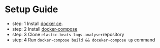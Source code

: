 # Setup Guide

+ step: 1 Install [docker ce](https://docs.docker.com/engine/installation/linux/docker-ce/ubuntu/). 
+ step: 2 Install [docker-compose](https://docs.docker.com/compose/install/#alternative-install-options)
+ step: 3 Clone `elastic-beats-logs-analyser`repository
+ step: 4 Run `docker-compose build && doceker-compose up` command